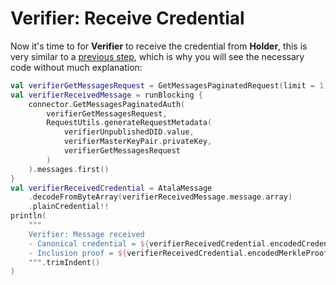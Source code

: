 # Verifier: Receive Credential

Now it's time to for **Verifier** to receive the credential from **Holder**, this is very similar to a [previous step](/docs/integration-tutorial/holder-receive-credential), which is why you will see the necessary code without much explanation:

```kotlin
val verifierGetMessagesRequest = GetMessagesPaginatedRequest(limit = 1)
val verifierReceivedMessage = runBlocking {
    connector.GetMessagesPaginatedAuth(
        verifierGetMessagesRequest,
        RequestUtils.generateRequestMetadata(
            verifierUnpublishedDID.value,
            verifierMasterKeyPair.privateKey,
            verifierGetMessagesRequest
        )
    ).messages.first()
}
val verifierReceivedCredential = AtalaMessage
    .decodeFromByteArray(verifierReceivedMessage.message.array)
    .plainCredential!!
println(
    """
    Verifier: Message received
    - Canonical credential = ${verifierReceivedCredential.encodedCredential}
    - Inclusion proof = ${verifierReceivedCredential.encodedMerkleProof}
    """.trimIndent()
)
```
